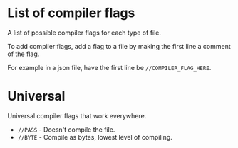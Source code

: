 # List of compiler flags
A list of possible compiler flags for each type of file.

To add compiler flags, add a flag to a file by making the first line a comment of the flag.

For example in a json file, have the first line be `//COMPILER_FLAG_HERE`.

# Universal
Universal compiler flags that work everywhere.

* `//PASS` - Doesn't compile the file.
* `//BYTE` - Compile as bytes, lowest level of compiling.